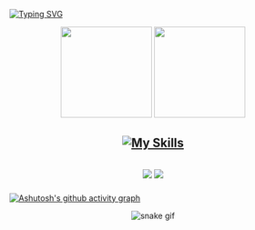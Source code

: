[![Typing SVG](https://readme-typing-svg.herokuapp.com/?color=FFF&size=35&center=true&vCenter=true&width=1000&lines=Hello,+I+am+Matheus+Teodoro+Garcia;I'm+18+years+old;I+am+from+Araruna,+PR;Tech.+Informatics+UTFPR+3/4;Be+Welcome!+:%29)](https://git.io/typing-svg)

<div align="center">
  
  <img height="160em" src="https://github-readme-streak-stats.herokuapp.com/?user=MatheusTG&theme=tokyonight&hide_border=true&border_radius=6"/>
  <img height="160em" src="https://github-readme-stats.vercel.app/api/top-langs/?username=MatheusTG&layout=compact&langs_count=7&theme=tokyonight&hide=html&hide_border=true"/>
  
</div>

<h2 align="center">
  
  [![My Skills](https://skillicons.dev/icons?i=javascript,typescript,python,html,css,react,django,postgres,figma,git)](https://skillicons.dev)

</div>

<h2 align="center">

  <a href="https://www.instagram.com/matheust.garcia/" target="_blank"><img src="https://img.shields.io/badge/-Instagram-%23E4405F?style=for-the-badge&logo=instagram&logoColor=white" target="_blank"></a>
  <a href = "mailto:matheusteodorogarcia0@gmail.com"><img src="https://img.shields.io/badge/-Gmail-%23333?style=for-the-badge&logo=gmail&logoColor=white" target="_blank"></a>
</h2>

  [![Ashutosh's github activity graph](https://github-readme-activity-graph.vercel.app/graph?username=MatheusTG&bg_color=0d1117&color=70A5FD&line=70A5FD&point=5e9bfd&area=true&hide_border=true&area=true&height=300&custom_title=Commits+last+30+days)](https://github.com/ashutosh00710/github-readme-activity-graph)

<div align="center">
  
  ![snake gif](https://github.com/MatheusTG/MatheusTG/blob/output/github-contribution-grid-snake.svg)
</div>

